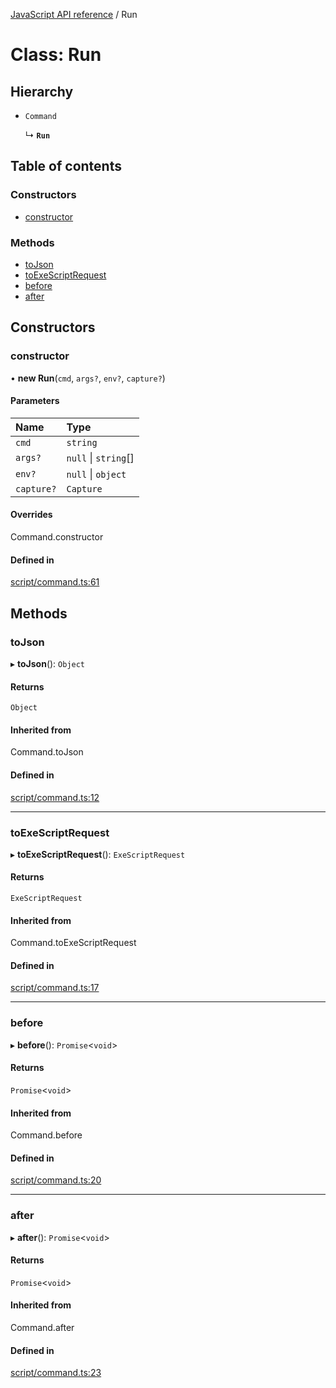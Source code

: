 [JavaScript API reference](../README) / Run

# Class: Run

## Hierarchy

- `Command`

  ↳ **`Run`**

## Table of contents

### Constructors

- [constructor](Run#constructor)

### Methods

- [toJson](Run#tojson)
- [toExeScriptRequest](Run#toexescriptrequest)
- [before](Run#before)
- [after](Run#after)

## Constructors

### constructor

• **new Run**(`cmd`, `args?`, `env?`, `capture?`)

#### Parameters

| Name | Type |
| :------ | :------ |
| `cmd` | `string` |
| `args?` | ``null`` \| `string`[] |
| `env?` | ``null`` \| `object` |
| `capture?` | `Capture` |

#### Overrides

Command.constructor

#### Defined in

[script/command.ts:61](https://github.com/golemfactory/yajsapi/blob/3969026/yajsapi/script/command.ts#L61)

## Methods

### toJson

▸ **toJson**(): `Object`

#### Returns

`Object`

#### Inherited from

Command.toJson

#### Defined in

[script/command.ts:12](https://github.com/golemfactory/yajsapi/blob/3969026/yajsapi/script/command.ts#L12)

___

### toExeScriptRequest

▸ **toExeScriptRequest**(): `ExeScriptRequest`

#### Returns

`ExeScriptRequest`

#### Inherited from

Command.toExeScriptRequest

#### Defined in

[script/command.ts:17](https://github.com/golemfactory/yajsapi/blob/3969026/yajsapi/script/command.ts#L17)

___

### before

▸ **before**(): `Promise`<`void`\>

#### Returns

`Promise`<`void`\>

#### Inherited from

Command.before

#### Defined in

[script/command.ts:20](https://github.com/golemfactory/yajsapi/blob/3969026/yajsapi/script/command.ts#L20)

___

### after

▸ **after**(): `Promise`<`void`\>

#### Returns

`Promise`<`void`\>

#### Inherited from

Command.after

#### Defined in

[script/command.ts:23](https://github.com/golemfactory/yajsapi/blob/3969026/yajsapi/script/command.ts#L23)

